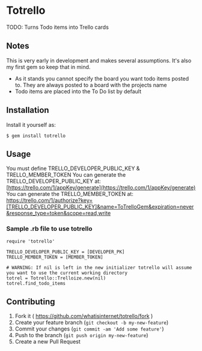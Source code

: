 # Totrello

TODO: Turns Todo items into Trello cards

## Notes

This is very early in development and makes several assumptions. It's also my first gem so keep that in mind.
 + As it stands you cannot specify the board you want todo items posted to. They are always posted to a board with the projects name
 + Todo items are placed into the To Do list by default


## Installation

Install it yourself as:

    $ gem install totrello


## Usage

You must define TRELLO_DEVELOPER_PUBLIC_KEY & TRELLO_MEMBER_TOKEN
  You can generate the TRELLO_DEVELOPER_PUBLIC_KEY at: [https://trello.com/1/appKey/generate](https://trello.com/1/appKey/generate)
  You can generate the TRELLO_MEMBER_TOKEN at: https://trello.com/1/authorize?key=[TRELLO_DEVELOPER_PUBLIC_KEY]&name=ToTrelloGem&expiration=never&response_type=token&scope=read,write

### Sample .rb file to use totrello
    require 'totrello'

    TRELLO_DEVELOPER_PUBLIC_KEY = [DEVELOPER_PK]
    TRELLO_MEMBER_TOKEN = [MEMBER_TOKEN]

    # WARNING: If nil is left in the new initializer totrello will assume you want to use the current working directory
    totrel = Totrello::Trelloize.new(nil)
    totrel.find_todo_items

## Contributing

1. Fork it ( https://github.com/whatisinternet/totrello/fork )
2. Create your feature branch (`git checkout -b my-new-feature`)
3. Commit your changes (`git commit -am 'Add some feature'`)
4. Push to the branch (`git push origin my-new-feature`)
5. Create a new Pull Request

